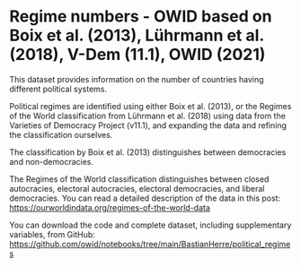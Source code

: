 # Regime numbers - OWID based on Boix et al. (2013), Lührmann et al. (2018), V-Dem (11.1), OWID (2021)

This dataset provides information on the number of countries having different political systems.

Political regimes are identified using either Boix et al. (2013), or the Regimes of the World classification from Lührmann et al. (2018) using data from the Varieties of Democracy Project (v11.1), and expanding the data and refining the classification ourselves.

The classification by Boix et al. (2013) distinguishes between democracies and non-democracies.

The Regimes of the World classification distinguishes between closed autocracies, electoral autocracies, electoral democracies, and liberal democracies. You can read a detailed description of the data in this post: https://ourworldindata.org/regimes-of-the-world-data

You can download the code and complete dataset, including supplementary variables, from GitHub: https://github.com/owid/notebooks/tree/main/BastianHerre/political_regimes